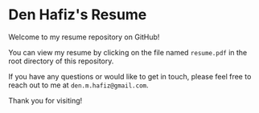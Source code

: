 # Den Hafiz's Resume

Welcome to my resume repository on GitHub!

You can view my resume by clicking on the file named `resume.pdf` in the root directory of this repository.

If you have any questions or would like to get in touch, please feel free to reach out to me at `den.m.hafiz@gmail.com`.

Thank you for visiting!
